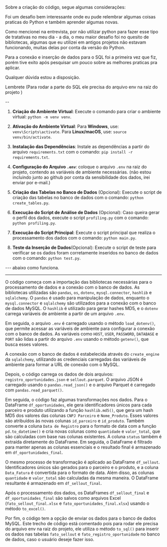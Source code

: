 
Sobre a criação do código, segue algumas considerações:

Foi um desafio bem interessante onde eu pude relembrar algumas coisas praticas do Python e também aprender algumas novas.

Como mencionei na entrevista, por não utilizar python para fazer esse tipo de tratativas no meu dia - a dia, o meu maior desafio foi no quesito de bibliotecas, algumas que eu utilizei em antigos projetos não estavam funcionando, muitas delas por conta da versão do Python.

Para a conexão e inserção de dados para o SQL foi a primeira vez que fiz, porém tive exito após pesquisar um pouco sobre as melhores praticas pra aplicar. 

Qualquer dúvida estou a disposição.

Lembrete (Para rodar a parte do SQL ele precisa do arquivo env na raiz do projeto ) 

--




1. **Criação do Ambiente Virtual**: Execute o comando para criar o ambiente virtual: `python -m venv venv`.

2. **Ativação do Ambiente Virtual**: Para **Windows**, use: `venv\Scripts\activate`. Para **Linux/macOS**, use: `source venv/bin/activate`.

3. **Instalação das Dependências**: Instale as dependências a partir do arquivo `requirements.txt` com o comando: `pip install -r requirements.txt`.

4. **Configuração do Arquivo `.env`**: coloque o arquivo `.env` na raiz do projeto, contendo as variáveis de ambiente necessárias. (não estou incluindo junto ao github por conta da sensibilidade dos dados, irei enviar por e-mail.)

5. **Criação das Tabelas no Banco de Dados** (Opcional): Execute o script de criação das tabelas no banco de dados com o comando: `python create_tables.py`.

6. **Execução do Script de Análise de Dados** (Opcional): Caso queira gerar o perfil dos dados, execute o script `profiling.py` com o comando: `python profiling.py`.

7. **Execução do Script Principal**: Execute o script principal que realiza o processamento dos dados com o comando: `python main.py`.

8. **Teste da Inserção de Dados**(Opcional): Execute o script de teste para verificar se os dados foram corretamente inseridos no banco de dados com o comando: `python test.py`.

--- abaixo como funciona.

---

O código começa com a importação das bibliotecas necessárias para o processamento de dados e a conexão com o banco de dados. As bibliotecas utilizadas são `pandas`, `os`, `dotenv`, `mysql.connector`, `hashlib` e `sqlalchemy`. O `pandas` é usado para manipulação de dados, enquanto o `mysql.connector` e `sqlalchemy` são utilizados para a conexão com o banco de dados MySQL. O `hashlib` é utilizado para gerar hashes MD5, e o `dotenv` carrega variáveis de ambiente a partir de um arquivo `.env`.

Em seguida, o arquivo `.env` é carregado usando o método `load_dotenv()`, que permite acessar as variáveis de ambiente para configurar a conexão com o banco de dados. As variáveis como `HOST`, `USER`, `PASSWORD`, `DATABASE` e `PORT` são lidas a partir do arquivo `.env` usando o método `getenv()`, que busca esses valores.

A conexão com o banco de dados é estabelecida através do `create_engine` da `sqlalchemy`, utilizando as credenciais carregadas das variáveis de ambiente para formar a URL de conexão com o MySQL.

Depois, o código carrega os dados de dois arquivos: `registro_oportunidades.json` e `sellout.parquet`. O arquivo JSON é carregado usando o `pandas.read_json()` e o arquivo Parquet é carregado com `pandas.read_parquet()`.

Em seguida, o código faz algumas transformações nos dados. Para o DataFrame `df_oportunidades`, ele gera identificadores únicos para cada parceiro e produto utilizando a função `hashlib.md5()`, que gera um hash MD5 dos valores das colunas `CNPJ Parceiro` e `Nome_Produto`. Esses valores são atribuídos às novas colunas `id_parceiro` e `id_produto`. Também converte a coluna `Data de Registro` para o formato de data com a função `pd.to_datetime()` e cria novas colunas como `quantidade` e `valor_total`, que são calculadas com base nas colunas existentes. A coluna `status` também é extraída diretamente do DataFrame. Em seguida, o DataFrame é filtrado para manter apenas as colunas essenciais e o resultado final é armazenado em `df_oportunidades_final`.

O mesmo processo de transformação é aplicado ao DataFrame `df_sellout`. Identificadores únicos são gerados para o parceiro e o produto, e a coluna `Data_Fatura` é convertida para o formato de data. Além disso, as colunas `quantidade` e `valor_total` são calculadas da mesma maneira. O DataFrame resultante é armazenado em `df_sellout_final`.

Após o processamento dos dados, os DataFrames `df_sellout_final` e `df_oportunidades_final` são salvos como arquivos Excel (`fato_sellout_final.xlsx` e `fato_oportunidades_final.xlsx`) usando o método `to_excel()`.

Por fim, o código tem a opção de enviar os dados para o banco de dados MySQL. Este trecho de código está comentado pois para rodar ele precisa do arquivo env na raiz do projeto, ele utiliza o método `to_sql()` para inserir os dados nas tabelas `fato_sellout` e `fato_registro_oportunidade` no banco de dados, caso o usuário deseje fazer isso.






